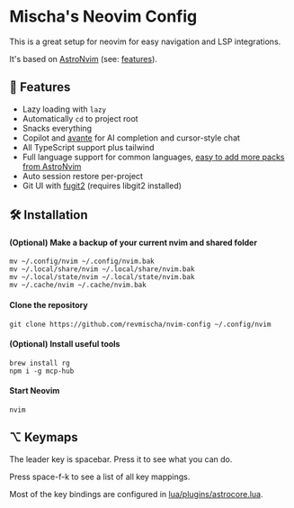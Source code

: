 # Mischa's Neovim Config

This is a great setup for neovim for easy navigation and LSP integrations.

It's based on [AstroNvim](https://astronvim.com/) (see: [features](https://docs.astronvim.com/#-features])).

## 🧐 Features

- Lazy loading with `lazy`
- Automatically `cd` to project root
- Snacks everything
- Copilot and [avante](https://github.com/yetone/avante.nvim) for AI completion and cursor-style chat
- All TypeScript support plus tailwind
- Full language support for common languages, [easy to add more packs from AstroNvim](https://github.com/AstroNvim/astrocommunity/tree/main/lua/astrocommunity/pack)
- Auto session restore per-project
- Git UI with [fugit2](https://github.com/SuperBo/fugit2.nvim) (requires libgit2 installed)

## 🛠️ Installation

#### (Optional) Make a backup of your current nvim and shared folder

```shell
mv ~/.config/nvim ~/.config/nvim.bak
mv ~/.local/share/nvim ~/.local/share/nvim.bak
mv ~/.local/state/nvim ~/.local/state/nvim.bak
mv ~/.cache/nvim ~/.cache/nvim.bak
```

#### Clone the repository

```shell
git clone https://github.com/revmischa/nvim-config ~/.config/nvim
```

#### (Optional) Install useful tools

```shell
brew install rg
npm i -g mcp-hub
```

#### Start Neovim

```shell
nvim
```

## ⌥ Keymaps

The leader key is spacebar. Press it to see what you can do.

Press space-f-k to see a list of all key mappings.

Most of the key bindings are configured in [lua/plugins/astrocore.lua](lua/plugins/astrocore.lua).
